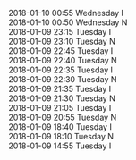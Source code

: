 2018-01-10 00:55 Wednesday  I  
2018-01-10 00:50 Wednesday  N  
2018-01-09 23:15 Tuesday  I  
2018-01-09 23:10 Tuesday  N  
2018-01-09 22:45 Tuesday  I  
2018-01-09 22:40 Tuesday  N  
2018-01-09 22:35 Tuesday  I  
2018-01-09 22:30 Tuesday  N  
2018-01-09 21:35 Tuesday  I  
2018-01-09 21:30 Tuesday  N  
2018-01-09 21:05 Tuesday  I  
2018-01-09 20:55 Tuesday  N  
2018-01-09 18:40 Tuesday  I  
2018-01-09 18:10 Tuesday  N  
2018-01-09 14:55 Tuesday  I  

